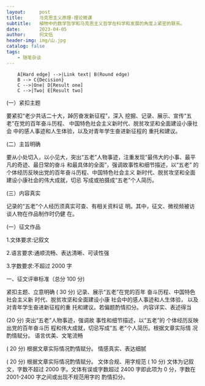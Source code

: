 ```yaml
---
layout:     post
title:      马克思主义原理-理论微课
subtitle:   植物中的数学哲学和马克思主义哲学在科学和发展的角度上紧密的联系。
date:       2023-04-05
author:     何文伍
header-img: img/山.jpg
catalog: false
tags:
    - 随笔杂谈
---
```



```graphLR
    A[Hard edge] -->|Link text| B(Round edge)
    B --> C{Decision}
    C -->|One| D[Result one]
    C -->|Two| E[Result two]
```

(一）紧扣主题 

要紧扣“老少共话二十大，踔厉奋发新征程”，深入 
挖掘、记录、展示、宣传“五老”在党的百年奋斗历程、 
中国特色社会主义新时代、脱贫攻坚和全面建设小康社会 
中的感人事迹和人生体验，以及对青年学生奋进新征程的 
重托和建议。 

(二）主旨明确 

要从小处切入，以小见大，突出“五老”人物事迹，注重发现“最伟大的小事、最平凡的奇迹、最日常的奋斗 
和最具体的全面”，强调故事性和细节描述，以“五老” 
的个体经历反映出党的百年奋斗历程、中国特色社会主义 
新时代、脱贫攻坚和全面建设小康社会的伟大成就，切忌 
写成或拍摄成“五老”个人简历。
 
(三）内容真实 

记录的“五老”个人经历须真实可查、有相关资料证 
明。其中，征文、微视频被访谈人物在作品制作时仍健 
在。

(一）征文作品 

1.文体要求:记叙文 

2.语言要求:通顺流畅、表达清晰、可读性强 

3.字数要求:不超过 2000 字

一、征文评审标准（总分 100 分)
 
紧扣主题、立意明确 
( 30 分) 
记录、展示“五老”在党的百年 
奋斗历程、中国特色社会主义新 
时代、脱贫攻坚和全面建设小康 
社会中的感人事迹和人生体验， 
以及对青年学生奋进新征程的重 
托和建议。若偏题酌情扣分。 
内容详实、表述得当 

(20 分) 
突出“五老”人物事迹，强调故 
事性和细节描述，以“五老”的 
个体经历反映出党的百年奋斗历 
程和伟大成就，切忌写成“五 
老”个人简历。根据文章实际情 
况酌情赋分。 
语言优美、文笔流畅 

( 20 分) 
根据文章实际情况酌情赋分。 
情感真实、表达细腻 

( 20 分) 
根据文章实际情况酌情赋分。 
文体合规、用字规范 
( 10 分) 
文体为记叙文，字数不超过 2000 
字。文体有误或字数超过 2400 
字即此项为 0 分，字数在 2001-2400 字之间或出现不规范用字的 
酌情扣分。




